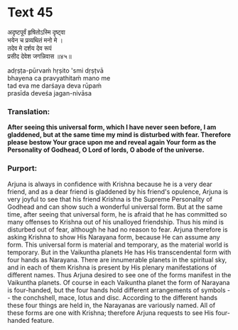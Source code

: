 # Text 45

अदृष्टपूर्वं हृषितोऽस्मि दृष्ट्वा  
भयेन च प्रव्यथितं मनो मे ।  
तदेव मे दर्शय देव रूपं  
प्रसीद देवेश जगन्निवास ॥४५॥

adṛṣṭa-pūrvaḿ hṛṣito 'smi dṛṣṭvā  
bhayena ca pravyathitaḿ mano me  
tad eva me darśaya deva rūpaḿ  
prasīda deveśa jagan-nivāsa



### Translation:

**After seeing this universal form, which I have never seen before, I am gladdened, but at the same time my mind is disturbed with fear. Therefore please bestow Your grace upon me and reveal again Your form as the Personality of Godhead, O Lord of lords, O abode of the universe.**

### Purport:

Arjuna is always in confidence with Krishna because he is a very dear friend, and as a dear friend is gladdened by his friend's opulence, Arjuna is very joyful to see that his friend Krishna is the Supreme Personality of Godhead and can show such a wonderful universal form. But at the same time, after seeing that universal form, he is afraid that he has committed so many offenses to Krishna out of his unalloyed friendship. Thus his mind is disturbed out of fear, although he had no reason to fear. Arjuna therefore is asking Krishna to show His Narayana form, because He can assume any form. This universal form is material and temporary, as the material world is temporary. But in the Vaikuntha planets He has His transcendental form with four hands as Narayana. There are innumerable planets in the spiritual sky, and in each of them Krishna is present by His plenary manifestations of different names. Thus Arjuna desired to see one of the forms manifest in the Vaikuntha planets. Of course in each Vaikuntha planet the form of Narayana is four-handed, but the four hands hold different arrangements of symbols -- the conchshell, mace, lotus and disc. According to the different hands these four things are held in, the Narayanas are variously named. All of these forms are one with Krishna; therefore Arjuna requests to see His four-handed feature.